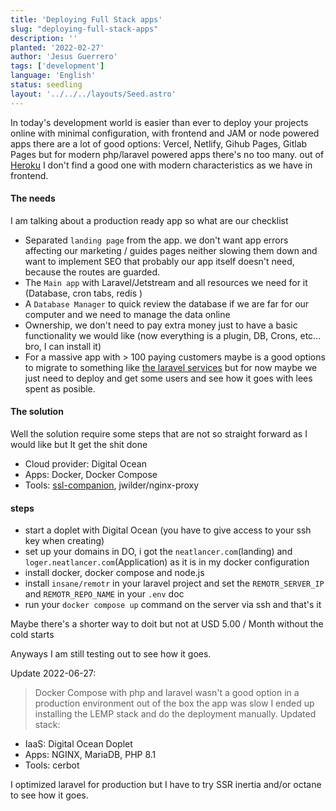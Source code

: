 ```yaml
---
title: 'Deploying Full Stack apps'
slug: "deploying-full-stack-apps"
description: ''
planted: '2022-02-27'
author: 'Jesus Guerrero'
tags: ['development']
language: 'English'
status: seedling
layout: '../../../layouts/Seed.astro'
---
```


In today's development world is easier than ever to deploy your projects online with minimal configuration, with frontend and JAM or node powered apps there are a lot of good options: Vercel, Netlify, Gihub Pages, Gitlab Pages but for modern php/laravel powered apps there's no too many. out of [Heroku]() I don't find a good one with modern characteristics as we have in frontend.

#### The needs
I am talking about a production ready app so what are our checklist

- Separated `landing page` from the app. we don't want app errors affecting our marketing / guides pages neither slowing them down and want to implement SEO that probably our app itself doesn't need, because the routes are guarded.
- The `Main app` with Laravel/Jetstream and all resources we need for it (Database, cron tabs, redis )
- A `Database Manager` to quick review the database if we are far for our computer and we need to manage the data online
- Ownership, we don't need to pay extra money just to have a basic functionality we would like (now everything is a plugin, DB, Crons, etc... bro, I can install it)
- For a massive app with > 100 paying customers maybe is a good options to migrate to something like   [the laravel services]() but for now maybe we just need to deploy and get some users and see how it goes with lees spent as posible.

#### The solution

Well the solution require some steps that are not so straight forward as I would like but It get the shit done

- Cloud provider: Digital Ocean
- Apps: Docker, Docker Compose
- Tools: [ssl-companion](jrcs/letsencrypt-nginx-proxy-companion), jwilder/nginx-proxy

#### steps
- start a doplet with Digital Ocean (you have to give access to your ssh key when creating)
- set up your domains in DO, i got the `neatlancer.com`(landing)  and  `loger.neatlancer.com`(Application) as it is in my docker configuration
- install docker, docker compose and node.js 
- install `insane/remotr` in your laravel project and set the `REMOTR_SERVER_IP` and `REMOTR_REPO_NAME` in your `.env` doc
- run your `docker compose up` command on the server via ssh  and that's it

Maybe there's a shorter way to doit but not at USD 5.00 / Month without the cold starts

Anyways I am still testing out to see how it goes.


Update 2022-06-27:

> Docker Compose with php and laravel wasn't a good option in a production environment out of the box the app was slow I ended up installing the LEMP stack and do the deployment manually. 
Updated stack:

- IaaS: Digital Ocean Doplet
- Apps: NGINX, MariaDB, PHP 8.1
- Tools: cerbot

I optimized laravel for production but I have to try SSR inertia and/or octane to see how it goes.
